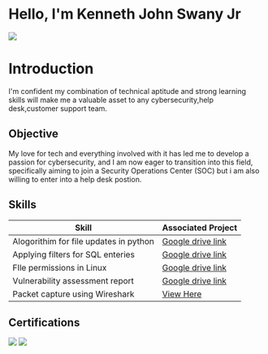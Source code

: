 # Hello, I'm Kenneth John Swany Jr
<a href="https://www.linkedin.com/in/kennethswany/"><img src="https://img.shields.io/badge/-LinkedIn-0072b1?&style=for-the-badge&logo=linkedin&logoColor=white" /></a>

# Introduction
I'm confident my combination of technical aptitude and strong learning skills will make me a valuable asset to any cybersecurity,help desk,customer support team.

## Objective
My love for tech and everything involved with it has led me to develop a passion for cybersecurity, and I am now eager to transition into this field, specifically aiming to join a Security Operations Center (SOC) but i am also willing to enter into a help desk postion.

## Skills

| Skill                                         | Associated Project         |
|-----------------------------------------------|----------------------------|
| Alogorithim for file updates in python          | <a href="https://docs.google.com/document/d/1NOwt04p-MY25O0uLBpof8eZDDjdHIdlmTw-iBxLFkc0/edit?usp=drive_link">Google drive link
| Applying filters for SQL enteries | <a href="https://docs.google.com/document/d/1v1WSSLvI9H3h5RGgWBBqqUv-kndp0zhJ5HxQdQsF8Qc/edit?usp=drive_link">Google drive link</a>|
| FIle permissions in Linux         | <a href="https://docs.google.com/document/d/1v1WSSLvI9H3h5RGgWBBqqUv-kndp0zhJ5HxQdQsF8Qc/edit?usp=drive_link">Google drive link</a> |
| Vulnerability assessment report      | <a href="https://docs.google.com/document/d/1rpiVDT5Q6M7xU0Y7iNn9pgP-xEjenmKiDYzk66sbvCc/edit?usp=drive_link&resourcekey=0-sIB7mp4kYDSJ9x8nvdCtgg">Google drive link</a> |
| Packet capture using Wireshark | <a href="https://github.com/Kswany628/Wireshark-packet-capture/blob/main/README.md">View Here</a>

## Certifications
<div>
<img src="https://img.shields.io/badge/-Security%2B-FF0000?&style=for-the-badge&logo=CompTIA&logoColor=white" />
<img src="https://img.shields.io/badge/-Google%20Cybersecurity%20Certificate-4285F4?style=for-the-badge&logo=Google&logoColor=white" />    
</div>

